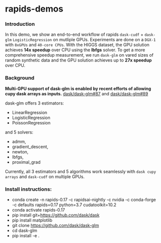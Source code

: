# rapids-demos

### Introduction

In this demo, we show an end-to-end workflow of rapids `dask-cudf` + `dask-glm` `LogisticRegression` on mutliple GPUs. 
Experiments are done on a `DGX-1` with `8xGPUs` and `40-core CPUs`. 
With the HIGGS dataset, the GPU solution achieves **14x speedup** over CPU using the **lbfgs** solver. 
To get a more comprehensive speedup measurement, we run `dask-glm` on vared sizes of random synthetic data and the GPU solution achieves up to **27x speedup** over CPU.

### Background

**Multi-GPU support of dask-glm is enabled by recent efforts of allowing cupy dask arrays as inputs.** [dask/dask-glm#87](https://github.com/dask/dask-glm/pull/87) and [dask/dask-glm#89](https://github.com/dask/dask-glm/pull/89)

dask-glm offers 3 estimators:
- LinearRegression
- LogisticRegression
- PoissonRegression

and 5 solvers:
- admm,
- gradient_descent,
- newton,
- lbfgs,
- proximal_grad

Currently, all 3 estimators and 5 algorithms work seamlessly with `dask cupy arrays` and `dask-cudf` on multiple GPUs. 


### Install instructions:

- conda create -n rapids-0.17 -c rapidsai-nightly -c nvidia -c conda-forge -c defaults rapids=0.17 python=3.7 cudatoolkit=10.2
- conda activate rapids-0.17    
- pip install git+https://github.com/dask/dask
- pip install matplotlib
- git clone https://github.com/dask/dask-glm
- cd dask-glm
- pip install -e .

